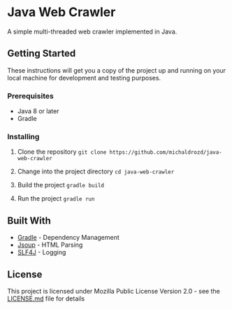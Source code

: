 # Java Web Crawler

A simple multi-threaded web crawler implemented in Java.

## Getting Started

These instructions will get you a copy of the project up and running on your local machine for development and testing purposes.

### Prerequisites

- Java 8 or later
- Gradle

### Installing

1. Clone the repository 
`git clone https://github.com/michaldrozd/java-web-crawler`

2. Change into the project directory
`cd java-web-crawler`

3. Build the project
`gradle build`
4. Run the project
`gradle run`


## Built With

- [Gradle](https://gradle.org/) - Dependency Management
- [Jsoup](https://jsoup.org/) - HTML Parsing
- [SLF4J](https://www.slf4j.org/) - Logging

## License

This project is licensed under Mozilla Public License Version 2.0 - see the [LICENSE.md](LICENSE.md) file for details
